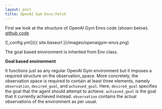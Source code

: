 ```yaml
---
layout: post
title: OpenAI Gym Envs:Fetch
---
```


First we look at the structure of OpenAI Gym Envs code (shown below). [github code](https://github.com/openai/gym/blob/master/gym/envs/robotics/fetch_env.py)

![_config.yml]({{ site.baseurl }}/images/openaigym-envs.png)

The goal based environment is inherited from Env class.

**Goal based environment**

It functions just as any regular OpenAI Gym environment but it imposes a required structure on the observation_space. More concretely, the observation space is required to contain at least three elements, namely `observation`, `desired_goal`, and
`achieved_goal`. Here, `desired_goal` specifies the goal that the agent should attempt to achieve. `achieved_goal` is the goal that it currently achieved instead. `observation` contains the actual observations of the environment as per usual.
